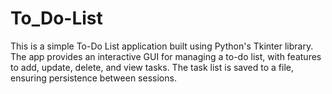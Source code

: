 # To_Do-List
This is a simple To-Do List application built using Python's Tkinter library. The app provides an interactive GUI for managing a to-do list, with features to add, update, delete, and view tasks. The task list is saved to a file, ensuring persistence between sessions.

